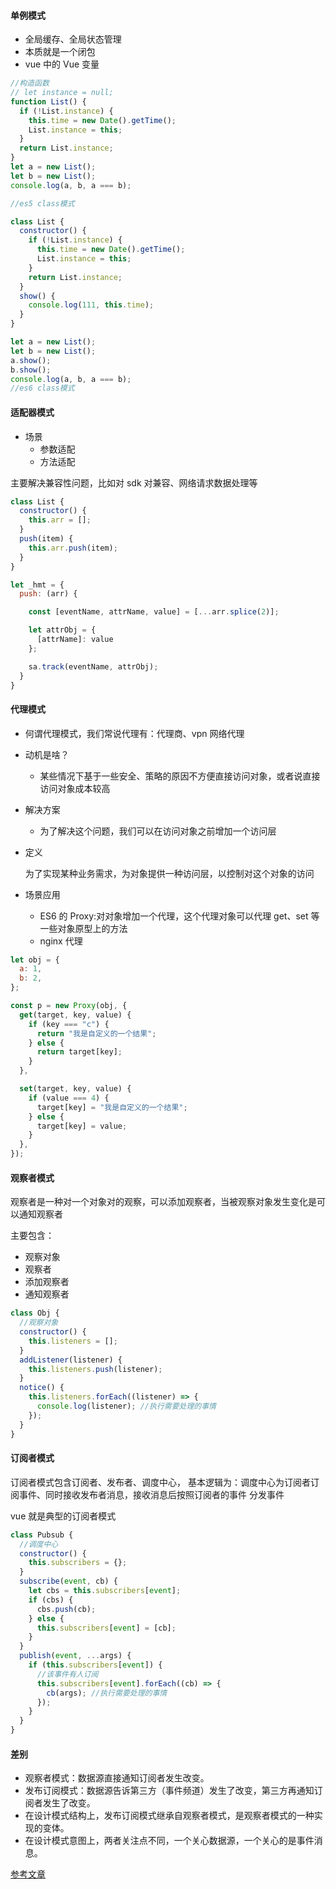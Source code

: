 #### 单例模式

- 全局缓存、全局状态管理
- 本质就是一个闭包
- vue 中的 Vue 变量

```js
//构造函数
// let instance = null;
function List() {
  if (!List.instance) {
    this.time = new Date().getTime();
    List.instance = this;
  }
  return List.instance;
}
let a = new List();
let b = new List();
console.log(a, b, a === b);

//es5 class模式

class List {
  constructor() {
    if (!List.instance) {
      this.time = new Date().getTime();
      List.instance = this;
    }
    return List.instance;
  }
  show() {
    console.log(111, this.time);
  }
}

let a = new List();
let b = new List();
a.show();
b.show();
console.log(a, b, a === b);
//es6 class模式
```

#### 适配器模式

- 场景
  - 参数适配
  - 方法适配

主要解决兼容性问题，比如对 sdk 对兼容、网络请求数据处理等

```js
class List {
  constructor() {
    this.arr = [];
  }
  push(item) {
    this.arr.push(item);
  }
}

let _hmt = {
  push: (arr) {

    const [eventName, attrName, value] = [...arr.splice(2)];

    let attrObj = {
      [attrName]: value
    };

    sa.track(eventName, attrObj);
  }
}

```

#### 代理模式

- 何谓代理模式，我们常说代理有：代理商、vpn 网络代理

- 动机是啥？

  - 某些情况下基于一些安全、策略的原因不方便直接访问对象，或者说直接访问对象成本较高

- 解决方案

  - 为了解决这个问题，我们可以在访问对象之前增加一个访问层

- 定义

  为了实现某种业务需求，为对象提供一种访问层，以控制对这个对象的访问

- 场景应用
  - ES6 的 Proxy:对对象增加一个代理，这个代理对象可以代理 get、set 等一些对象原型上的方法
  - nginx 代理

```js
let obj = {
  a: 1,
  b: 2,
};

const p = new Proxy(obj, {
  get(target, key, value) {
    if (key === "c") {
      return "我是自定义的一个结果";
    } else {
      return target[key];
    }
  },

  set(target, key, value) {
    if (value === 4) {
      target[key] = "我是自定义的一个结果";
    } else {
      target[key] = value;
    }
  },
});
```

#### 观察者模式

观察者是一种对一个对象对的观察，可以添加观察者，当被观察对象发生变化是可以通知观察者

主要包含：

- 观察对象
- 观察者
- 添加观察者
- 通知观察者

```js
class Obj {
  //观察对象
  constructor() {
    this.listeners = [];
  }
  addListener(listener) {
    this.listeners.push(listener);
  }
  notice() {
    this.listeners.forEach((listener) => {
      console.log(listener); //执行需要处理的事情
    });
  }
}
```

#### 订阅者模式

订阅者模式包含订阅者、发布者、调度中心，
基本逻辑为：调度中心为订阅者订阅事件、同时接收发布者消息，接收消息后按照订阅者的事件
分发事件

vue 就是典型的订阅者模式

```js
class Pubsub {
  //调度中心
  constructor() {
    this.subscribers = {};
  }
  subscribe(event, cb) {
    let cbs = this.subscribers[event];
    if (cbs) {
      cbs.push(cb);
    } else {
      this.subscribers[event] = [cb];
    }
  }
  publish(event, ...args) {
    if (this.subscribers[event]) {
      //该事件有人订阅
      this.subscribers[event].forEach((cb) => {
        cb(args); //执行需要处理的事情
      });
    }
  }
}
```

#### 差别

- 观察者模式：数据源直接通知订阅者发生改变。
- 发布订阅模式：数据源告诉第三方（事件频道）发生了改变，第三方再通知订阅者发生了改变。
- 在设计模式结构上，发布订阅模式继承自观察者模式，是观察者模式的一种实现的变体。
- 在设计模式意图上，两者关注点不同，一个关心数据源，一个关心的是事件消息。

[参考文章](https://www.cnblogs.com/onepixel/p/10806891.html)
